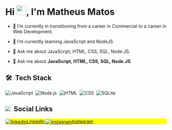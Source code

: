 <h1 align="left">Hi <img src="https://raw.githubusercontent.com/kaueMarques/kaueMarques/master/hi.gif" width="30px">, I'm Matheus Matos</h1>

- 🔭 I’m currently in transitioning from a career in Commercial to a career in Web Development.

- 🌱 I’m currently learning JavaScript and NodeJS

- 💬 Ask me about JavaScript, HTML, CSS, SQL, Node.JS.

- 💬 Ask me about **JavaScript, HTML, CSS, SQL, Node.JS**


## 🛠 &nbsp;Tech Stack
![JavaScript](https://img.shields.io/badge/-JavaScript-05122A?style=flat&logo=javascript)&nbsp;
![Node.js](https://img.shields.io/badge/-Node.js-05122A?style=flat&logo=node.js)&nbsp;
![HTML](https://img.shields.io/badge/-HTML-05122A?style=flat&logo=HTML5)&nbsp;
![CSS](https://img.shields.io/badge/-CSS-05122A?style=flat&logo=CSS3&logoColor=1572B6)&nbsp;
![SQLite](https://img.shields.io/badge/-SQLite-05122A?style=flat&logo=sqlite)&nbsp;

## <img src="https://img.icons8.com/emoji/20/undefined/man-with-beard-light-skin-tone.png"/> &nbsp;Social Links

<p align="left" style="background:yellow">
<a href="https://linkedin.com/in/matosmatheuss" target="_blank">
  <img align="center" src="https://img.icons8.com/glyph-neue/1/undefined/linkedin.png" alt="linkedin"/>LinkedIn
</a>
<a href="https://instagram.com/matosmatheuss" target="_blank">
 <img align="center" src="https://img.icons8.com/color/15/undefined/instagram-new--v1.png" alt="instagram"/>Instagram
</a>
</p>


<!--
**matheussmt10/matheussmt10** is a ✨ _special_ ✨ repository because its `README.md` (this file) appears on your GitHub profile.

Here are some ideas to get you started:

- 🔭 I’m currently working on ...
- 🌱 I’m currently learning ...
- 👯 I’m looking to collaborate on ...
- 🤔 I’m looking for help with ...
- 💬 Ask me about ...
- 📫 How to reach me: ...
- 😄 Pronouns: ...
- ⚡ Fun fact: ...
-->

